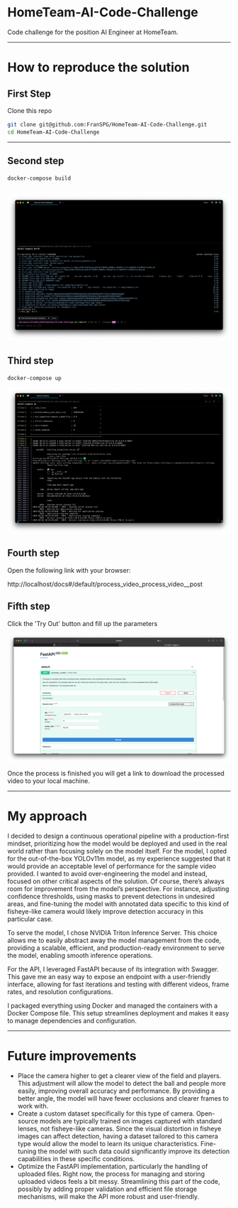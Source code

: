 # HomeTeam-AI-Code-Challenge

Code challenge for the position AI Engineer at HomeTeam.

---

# How to reproduce the solution

## First Step

Clone this repo 
``` bash
git clone git@github.com:FranSPG/HomeTeam-AI-Code-Challenge.git
cd HomeTeam-AI-Code-Challenge 
```

---

## Second step
``` bash
docker-compose build 
```
![step_1.png](docs_images/step_1.png)
---

## Third step
``` bash
docker-compose up 
```
![step_2.png](docs_images/step_2.png)

## Fourth step
Open the following link with your browser:

http://localhost/docs#/default/process_video_process_video__post


## Fifth step
Click the 'Try Out' button and fill up the parameters

![step_5.png](docs_images/step_5.png)

Once the process is finished you will get a link to download the processed video to your local machine.


---
# My approach

I decided to design a continuous operational pipeline with a production-first mindset, 
prioritizing how the model would be deployed and used in the real world rather than focusing solely on the model itself.
For the model, I opted for the out-of-the-box YOLOv11m model,
as my experience suggested that it would provide an acceptable level of performance 
for the sample video provided. I wanted to avoid over-engineering the model and instead, 
focused on other critical aspects of the solution. Of course, there’s always room for improvement
from the model’s perspective. For instance, adjusting confidence thresholds, using masks to prevent 
detections in undesired areas, and fine-tuning the model with annotated data specific to this kind of 
fisheye-like camera would likely improve detection accuracy in this particular case.

To serve the model, I chose NVIDIA Triton Inference Server. 
This choice allows me to easily abstract away the model management from the code, 
providing a scalable, efficient, and production-ready environment to serve the model,
enabling smooth inference operations.

For the API, I leveraged FastAPI because of its integration with Swagger.
This gave me an easy way to expose an endpoint with a user-friendly interface,
allowing for fast iterations and testing with different videos, frame rates, and resolution configurations.

I packaged everything using Docker and managed the containers with a Docker Compose file.
This setup streamlines deployment and makes it easy to manage dependencies and configuration.

---
# Future improvements
- Place the camera higher to get a clearer view of the field and players. This adjustment will allow the model to detect the ball and people more easily, improving overall accuracy and performance. By providing a better angle, the model will have fewer occlusions and clearer frames to work with.
- Create a custom dataset specifically for this type of camera. Open-source models are typically trained on images captured with standard lenses, not fisheye-like cameras. Since the visual distortion in fisheye images can affect detection, having a dataset tailored to this camera type would allow the model to learn its unique characteristics. Fine-tuning the model with such data could significantly improve its detection capabilities in these specific conditions.
- Optimize the FastAPI implementation, particularly the handling of uploaded files. Right now, the process for managing and storing uploaded videos feels a bit messy. Streamlining this part of the code, possibly by adding proper validation and efficient file storage mechanisms, will make the API more robust and user-friendly.



